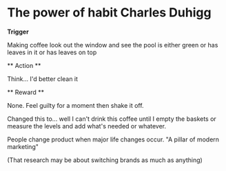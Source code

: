 ﻿# The power of habit Charles Duhigg



**Trigger**

Making coffee look out the window and see the pool is either green or has leaves in it or has leaves on top



** Action **

Think... I'd better clean it



** Reward **

None. Feel guilty for a moment then shake it off.



Changed this to... well I can't drink this coffee until I empty the baskets or measure the levels and add what's needed or whatever.



People change product when major life changes occur. "A pillar of modern marketing"

(That research may be about switching brands as much as anything)



